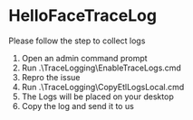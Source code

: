 # HelloFaceTraceLog
Please follow the step to collect logs

1. Open an admin command prompt
2. Run .\TraceLogging\EnableTraceLogs.cmd
3. Repro the issue
4. Run .\TraceLogging\CopyEtlLogsLocal.cmd
5. The Logs will be placed on your desktop
6. Copy the log and send it to us